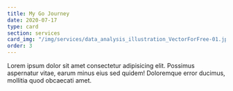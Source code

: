 ```yaml
---
title: My Go Journey
date: 2020-07-17
type: card
section: services
card_img: "/img/services/data_analysis_illustration_VectorForFree-01.jpg"
order: 3
---
```


Lorem ipsum dolor sit amet consectetur adipisicing elit. Possimus aspernatur vitae, earum minus eius sed quidem! Doloremque error ducimus, mollitia quod obcaecati amet.
